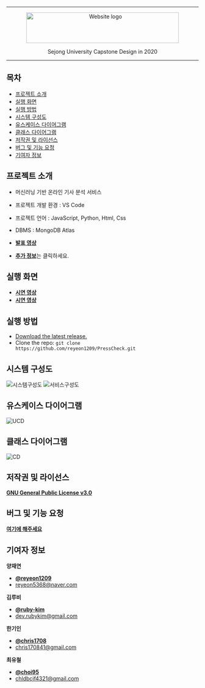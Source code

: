 * * *

<p align="center">
  <a href="https://github.com/reyeon1209/PressCheck/">
    <img src="https://user-images.githubusercontent.com/46713032/93665618-aeae4280-fab2-11ea-895b-960f054cf920.png" alt="Website logo" width="400" height="80">
  </a>
</p>

<p align="center">
  Sejong University Capstone Design in 2020
</p>
   
* * *


## 목차

- [프로젝트 소개](#프로젝트-소개)
- [실행 화면](#실행-화면)
- [실행 방법](#실행-방법)
- [시스템 구성도](#시스템-구성도) 
- [유스케이스 다이어그램](#유스케이스-다이어그램)
- [클래스 다이어그램](#클래스-다이어그램)
- [저작권 및 라이선스](#저작권-및-라이선스)
- [버그 및 기능 요청](#버그-및-기능-요청)
- [기여자 정보](#기여자-정보)


## 프로젝트 소개

- 머신러닝 기반 온라인 기사 분석 서비스

- 프로젝트 개발 환경 : VS Code   
- 프로젝트 언어 : JavaScript, Python, Html, Css
- DBMS : MongoDB Atlas
- [**발표 영상**](https://youtu.be/5q_AFGMJcdQ)
- [**추가 정보**](https://github.com/reyeon1209/PressCheck/wiki)는 클릭하세요.    


## 실행 화면

- [**시연 영상**](https://youtu.be/V2_mddhNzhA)
- [**시연 영상**](https://youtu.be/5q_AFGMJcdQ)


## 실행 방법

- [Download the latest release.](https://github.com/reyeon1209/PressCheck/archive/master.zip)
- Clone the repo: `git clone https://github.com/reyeon1209/PressCheck.git`


## 시스템 구성도

![시스템구성도](https://user-images.githubusercontent.com/46713032/102854438-e045f980-4465-11eb-803a-f22226e18b04.png)
![서비스구성도](https://user-images.githubusercontent.com/46713032/102854463-ed62e880-4465-11eb-9908-e7da065d734a.png)


## 유스케이스 다이어그램

![UCD](https://user-images.githubusercontent.com/46713032/102854147-3f573e80-4465-11eb-8e36-65d809c98ad3.png)


## 클래스 다이어그램

![CD](https://user-images.githubusercontent.com/46713032/102854260-83e2da00-4465-11eb-8ed1-1374e64186fd.png)


## 저작권 및 라이선스

[**GNU General Public License v3.0**](https://github.com/reyeon1209/PressCheck/blob/master/LICENSE)


## 버그 및 기능 요청

[**여기에 해주세요**](https://github.com/reyeon1209/PressCheck/issues)


## 기여자 정보

**양재연**

- [**@reyeon1209**](https://github.com/reyeon1209)   
- <reyeon5368@naver.com>   

**김루비**

- [**@ruby-kim**](https://github.com/ruby-kim)   
- <dev.rubykim@gmail.com>

**한기인**

- [**@chris1708**](https://github.com/chris1708)   
- <chris170841@gmail.com>

**최유철**

- [**@choi95**](https://github.com/choi95)   
- <chldbcjf4321@gmail.com>
